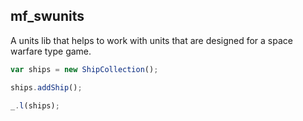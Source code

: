 ## mf_swunits

A units lib that helps to work with units that are designed for a space warfare type game.


```js
var ships = new ShipCollection();

ships.addShip();

_.l(ships);
```